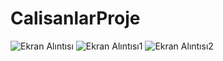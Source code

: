 # CalisanlarProje
![Ekran Alıntısı](https://github.com/DCplt/CalisanlarProje/assets/89084115/4dcf8b3f-28bb-4fdf-a1d1-8b72cd7caec4)
![Ekran Alıntısı1](https://github.com/DCplt/CalisanlarProje/assets/89084115/cf51a3f3-1dce-4554-bc60-6cb58e6f03e4)
![Ekran Alıntısı2](https://github.com/DCplt/CalisanlarProje/assets/89084115/34f5cd0f-ca66-4eb9-a230-17abc60b0c65)

